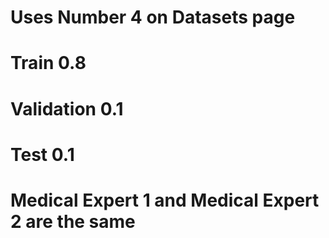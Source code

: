 # Uses Number 4 on Datasets page

# Train 0.8
# Validation 0.1
# Test 0.1

# Medical Expert 1 and Medical Expert 2 are the same 